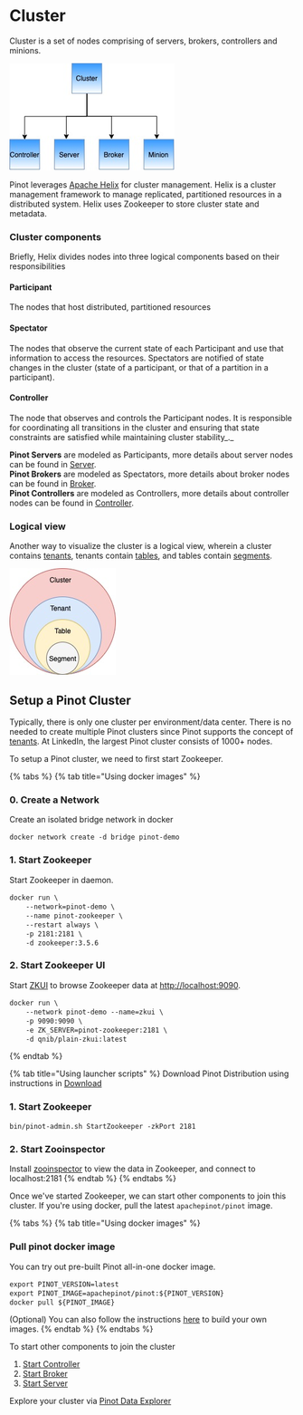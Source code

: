 # Cluster

Cluster is a set of nodes comprising of servers, brokers, controllers and minions.

![Pinot cluster components](../../.gitbook/assets/components.jpg)

Pinot leverages [Apache Helix](http://helix.apache.org/) for cluster management. Helix is a cluster management framework to manage replicated, partitioned resources in a distributed system. Helix uses Zookeeper to store cluster state and metadata.

### Cluster components

Briefly, Helix divides nodes into three logical components based on their responsibilities

#### Participant

The nodes that host distributed, partitioned resources

#### Spectator

The nodes that observe the current state of each Participant and use that information to access the resources. Spectators are notified of state changes in the cluster \(state of a participant, or that of a partition in a participant\).

#### Controller

The node that observes and controls the Participant nodes. It is responsible for coordinating all transitions in the cluster and ensuring that state constraints are satisfied while maintaining cluster stability_._

**Pinot Servers** are modeled as Participants, more details about server nodes can be found in [Server](server.md).   
**Pinot Brokers** are modeled as Spectators, more details about broker nodes can be found in [Broker](broker.md).   
**Pinot Controllers** are modeled as Controllers, more details about controller nodes can be found in [Controller](controller.md).

### Logical view

Another way to visualize the cluster is a logical view, wherein a cluster contains [tenants](tenant.md), tenants contain [tables](table.md), and tables contain [segments](segment.md).

![](../../.gitbook/assets/clusterlogical.jpg)



## Setup a Pinot Cluster

Typically, there is only one cluster per environment/data center. There is no needed to create multiple Pinot clusters since Pinot supports the concept of [tenants](tenant.md). At LinkedIn, the largest Pinot cluster consists of 1000+ nodes.

To setup a Pinot cluster, we need to first start Zookeeper.

{% tabs %}
{% tab title="Using docker images" %}
### 0. Create a Network

Create an isolated bridge network in docker

```text
docker network create -d bridge pinot-demo
```

### 1. Start Zookeeper

Start Zookeeper in daemon.

```text
docker run \
    --network=pinot-demo \
    --name pinot-zookeeper \
    --restart always \
    -p 2181:2181 \
    -d zookeeper:3.5.6
```

### 2. Start Zookeeper UI

Start  [ZKUI](https://github.com/DeemOpen/zkui) to browse Zookeeper data at [http://localhost:9090](http://localhost:9090).

```text
docker run \
	--network pinot-demo --name=zkui \
	-p 9090:9090 \
	-e ZK_SERVER=pinot-zookeeper:2181 \
	-d qnib/plain-zkui:latest
```
{% endtab %}

{% tab title="Using launcher scripts" %}
Download Pinot Distribution using instructions in [Download](https://apache-pinot.gitbook.io/apache-pinot-cookbook/getting-started/running-pinot-locally#download)

### 1. Start Zookeeper

```text
bin/pinot-admin.sh StartZookeeper -zkPort 2181
```

### 2. Start Zooinspector

Install [zooinspector](https://github.com/jfim/zooinspector) to view the data in Zookeeper, and connect to localhost:2181
{% endtab %}
{% endtabs %}

Once we've started Zookeeper, we can start other components to join this cluster. If you're using docker, pull the latest `apachepinot/pinot` image. 

{% tabs %}
{% tab title="Using docker images" %}
### Pull pinot docker image

You can try out pre-built Pinot all-in-one docker image.

```text
export PINOT_VERSION=latest
export PINOT_IMAGE=apachepinot/pinot:${PINOT_VERSION}
docker pull ${PINOT_IMAGE}
```

\(Optional\) You can also follow the instructions [here](../../operators/tutorials/build-docker-images.md) to build your own images.
{% endtab %}
{% endtabs %}

To start other components to join the cluster 

1. [Start Controller](controller.md#starting-a-controller)
2. [Start Broker](broker.md#starting-a-broker)
3. [Start Server](server.md#starting-a-server)

Explore your cluster via [Pinot Data Explorer](exploring-pinot.md)



